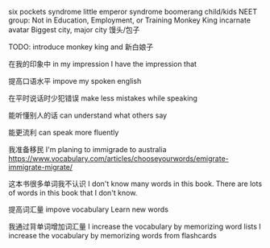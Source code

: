 six pockets syndrome
little emperor syndrome
boomerang child/kids
NEET group: Not in Education, Employment, or Training
Monkey King
incarnate 
avatar
Biggest city, major city
馒头/包子

TODO: introduce monkey king and 新白娘子

在我的印象中
in my impression
I have the impression that

提高口语水平
impove my spoken english

在平时说话时少犯错误
make less mistakes while speaking

能听懂别人的话
can understand what others say

能更流利 
can speak more fluently

我准备移民
I'm planing to immigrade to australia
https://www.vocabulary.com/articles/chooseyourwords/emigrate-immigrate-migrate/

这本书很多单词我不认识
I don't know many words in this book.
There are lots of words in this book that I don't know.

提高词汇量
impove vocabulary
Learn new words

我通过背单词增加词汇量
I increase the vocabulary by memorizing word lists 
I increase the vocabulary by memorizing words from flashcards



<!--stackedit_data:
eyJoaXN0b3J5IjpbLTU5ODczMjIwOSw2MTk5MzkzLC0xOTM3Mz
QxMzksLTE3NzUzMjg4MjUsLTIxMzMwMzEzMTcsNTg0ODA4MjYx
LC04MDM0Mjk2MTAsLTkxMDMzNDUyN119
-->